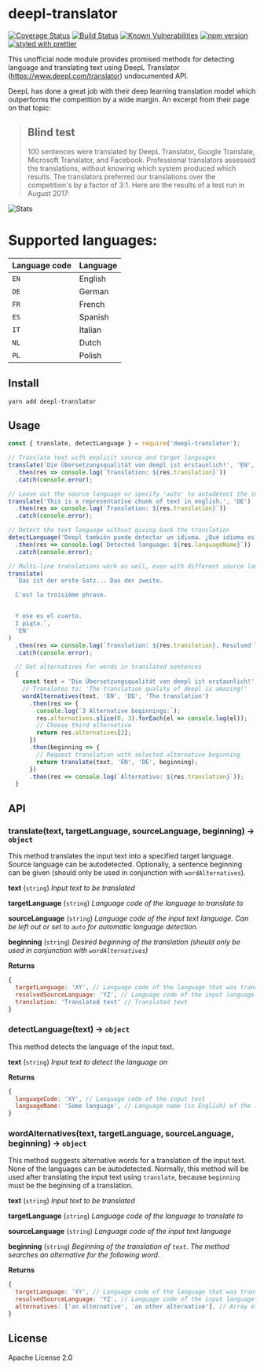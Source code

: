 # deepl-translator

[![Coverage Status](https://coveralls.io/repos/github/vsetka/deepl-translator/badge.svg?branch=master)](https://coveralls.io/github/vsetka/deepl-translator?branch=master)
[![Build Status](https://travis-ci.org/vsetka/deepl-translator.svg?branch=master)](https://travis-ci.org/vsetka/deepl-translator)
[![Known Vulnerabilities](https://snyk.io/test/github/vsetka/deepl-translator/badge.svg)](https://snyk.io/test/github/vsetka/deepl-translator)
[![npm version](https://img.shields.io/npm/v/deepl-translator.svg)](https://www.npmjs.com/package/deepl-translator)
[![styled with prettier](https://img.shields.io/badge/styled_with-prettier-ff69b4.svg)](#badge)

This unofficial node module provides promised methods for detecting language and translating text using DeepL Translator (https://www.deepl.com/translator) undocumented API.

DeepL has done a great job with their deep learning translation model which outperforms the competition by a wide margin. An excerpt from their page on that topic:

> ## Blind test
> 100 sentences were translated by DeepL Translator, Google Translate, Microsoft Translator, and Facebook. Professional translators assessed the translations, without knowing which system produced which results. The translators preferred our translations over the competition's by a factor of 3:1. Here are the results of a test run in August 2017:

![Stats](https://raw.githubusercontent.com/vsetka/deepl-translator/c0076cf2b7324c310725ea615bf972a6289ffe83/stats.png)

# Supported languages:

| **Language code**   | **Language**
|:--------------------|:---------------------------------------------------------------
| `EN`                | English
| `DE`                | German
| `FR`                | French
| `ES`                | Spanish
| `IT`                | Italian
| `NL`                | Dutch
| `PL`                | Polish

## Install 

```
yarn add deepl-translator
```

## Usage

```javascript
const { translate, detectLanguage } = require('deepl-translator');

// Translate text with explicit source and target languages
translate('Die Übersetzungsqualität von deepl ist erstaunlich!', 'EN', 'DE')
  .then(res => console.log(`Translation: ${res.translation}`))
  .catch(console.error);

// Leave out the source language or specify 'auto' to autodetect the input
translate('This is a representative chunk of text in english.', 'DE')
  .then(res => console.log(`Translation: ${res.translation}`))
  .catch(console.error);

// Detect the text language without giving back the translation
detectLanguage('Deepl también puede detectar un idioma. ¿Qué idioma es este?')
  .then(res => console.log(`Detected language: ${res.languageName}`))
  .catch(console.error);

// Multi-line translations work as well, even with different source languages mixed in
translate(
  `Das ist der erste Satz... Das der zweite.

  C'est la troisième phrase.


  Y ese es el cuarto.
  I piąta.`,
  'EN'
)
  .then(res => console.log(`Translation: ${res.translation}, Resolved languages: ${res.resolvedSourceLanguage}`))
  .catch(console.error);

  // Get alternatives for words in translated sentences
  {
    const text = 'Die Übersetzungsqualität von deepl ist erstaunlich!';
    // Translates to: 'The translation quality of deepl is amazing!'
    wordAlternatives(text, 'EN', 'DE', 'The translation')
      .then(res => {
        console.log(`3 Alternative beginnings:`);
        res.alternatives.slice(0, 3).forEach(el => console.log(el));
        // Choose third alternetive
        return res.alternatives[2];
      })
      .then(beginning => {
        // Request translation with selected alternative beginning
        return translate(text, 'EN', 'DE', beginning);
      })
      .then(res => console.log(`Alternative: ${res.translation}`));
  }
```

## API

### translate(text, targetLanguage, sourceLanguage, beginning) -&gt; `object`
This method translates the input text into a specified target language. Source language can be autodetected. Optionally, a sentence beginning can be given (should only be used in conjunction with `wordAlternatives`).

**text** (`string`) *Input text to be translated*

**targetLanguage** (`string`) *Language code of the language to translate to*

**sourceLanguage** (`string`) *Language code of the input text language. Can be left out or set to `auto` for automatic language detection.*

**beginning** (`string`) *Desired beginning of the translation (should only be used in conjunction with `wordAlternatives`)*

**Returns**
```javascript
{
  targetLanguage: 'XY', // Language code of the language that was translate to
  resolvedSourceLanguage: 'YZ', // Language code of the input language (resolved automatically for autodetect)
  translation: 'Translated text' // Translated text
}
```

### detectLanguage(text) -&gt; `object`
This method detects the language of the input text.

**text** (`string`) *Input text to detect the language on*

**Returns**
```javascript
{
  languageCode: 'XY', // Language code of the input text
  languageName: 'Some language', // Language name (in English) of the input text
}
```

### wordAlternatives(text, targetLanguage, sourceLanguage, beginning) -&gt; `object`
This method suggests alternative words for a translation of the input text. None of the languages can be autodetected. Normally, this method will be used after translating the input text using `translate`, because `beginning` must be the beginning of a translation.

**text** (`string`) *Input text to be translated*

**targetLanguage** (`string`) *Language code of the language to translate to*

**sourceLanguage** (`string`) *Language code of the input text language*

**beginning** (`string`) *Beginning of the translation of `text`. The method searches an alternative for the following word.*

**Returns**
```javascript
{
  targetLanguage: 'XY', // Language code of the language that was translate to
  resolvedSourceLanguage: 'YZ', // Language code of the input language
  alternatives: ['an alternative', 'an other alternative'], // Array of alternative sentence beginnings
}
```

## License

Apache License 2.0
